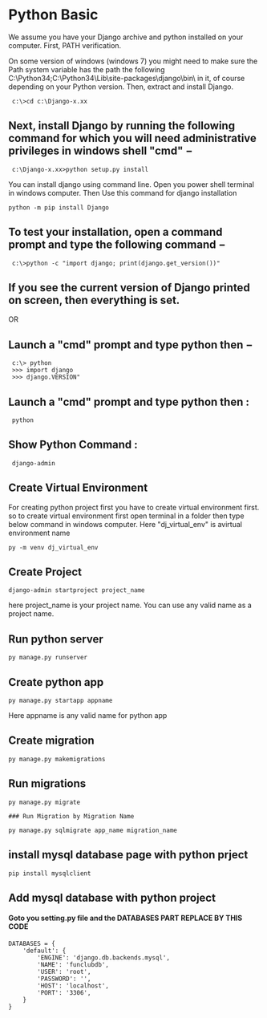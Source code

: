 # Python Basic
 We assume you have your Django archive and python installed on your computer.
 First, PATH verification.

On some version of windows (windows 7) you might need to make sure the Path system variable has the path the following C:\Python34\;C:\Python34\Lib\site-packages\django\bin\ in it, of course depending on your Python version.
Then, extract and install Django.


```
 c:\>cd c:\Django-x.xx
```
## Next, install Django by running the following command for which you will need administrative privileges in windows shell "cmd" −
```
 c:\Django-x.xx>python setup.py install
```

You can install django using command line. Open you power shell terminal in windows computer. Then Use this command for django installation

```
python -m pip install Django
```

## To test your installation, open a command prompt and type the following command −

```
 c:\>python -c "import django; print(django.get_version())"
```


## If you see the current version of Django printed on screen, then everything is set.

OR

## Launch a "cmd" prompt and type python then −

```
 c:\> python
 >>> import django
 >>> django.VERSION"
```
 
## Launch a "cmd" prompt and type python then :
```
 python
```

## Show Python Command :
```
 django-admin
```

## Create Virtual Environment
For creating python project first you have to create virtual environment first. so to create virtual environment first open terminal in a folder then type below command in windows computer.
Here "dj_virtual_env" is avirtual environment name

```
py -m venv dj_virtual_env
```


## Create Project

```
django-admin startproject project_name
```
here project_name is your project name. You can use any valid name as a project name.

## Run python server
```
py manage.py runserver
```
## Create python app
```
py manage.py startapp appname
```
Here appname is any valid name for python app

## Create migration 
```
py manage.py makemigrations
```
## Run migrations
```
py manage.py migrate

### Run Migration by Migration Name

py manage.py sqlmigrate app_name migration_name
```

## install mysql database page with python prject
```
pip install mysqlclient
```

## Add mysql database with python project

#### Goto you setting.py file and the DATABASES PART REPLACE BY THIS CODE 
```
DATABASES = {
    'default': {
        'ENGINE': 'django.db.backends.mysql',
        'NAME': 'funclubdb',
        'USER': 'root',
        'PASSWORD': '',
        'HOST': 'localhost',
        'PORT': '3306',
    }
}
```

 

